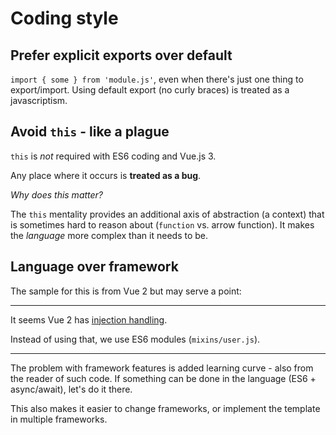 # Coding style

## Prefer explicit exports over default

`import { some } from 'module.js'`, even when there's just one thing to export/import. Using default export (no curly braces) is treated as a javascriptism.

## Avoid `this` - like a plague

`this` is *not* required with ES6 coding and Vue.js 3.

Any place where it occurs is **treated as a bug**.

*Why does this matter?*

The `this` mentality provides an additional axis of abstraction (a context) that is sometimes hard to reason about (`function` vs. arrow function). It makes the *language* more complex than it needs to be.

## Language over framework

The sample for this is from Vue 2 but may serve a point:

---

It seems Vue 2 has [injection handling](https://vuejs.org/v2/api/#provide-inject). 

Instead of using that, we use ES6 modules (`mixins/user.js`).

---

The problem with framework features is added learning curve - also from the reader of such code. If something can be done in the language (ES6 + async/await), let's do it there.

This also makes it easier to change frameworks, or implement the template in multiple frameworks.
